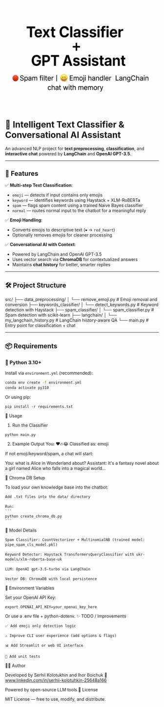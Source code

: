 <p align="center">
  <img src="banner.png" alt="Project Banner" width="800"/>
</p>

# 🧠 Intelligent Text Classifier & Conversational AI Assistant

An advanced NLP project for **text preprocessing**, **classification**, and **interactive chat** powered by **LangChain** and **OpenAI GPT-3.5**.

---

## 🚀 Features

✅ **Multi-step Text Classification**:
- `emoji` — detects if input contains only emojis
- `keyword` — identifies keywords using Haystack + XLM-RoBERTa
- `spam` — flags spam content using a trained Naive Bayes classifier
- `normal` — routes normal input to the chatbot for a meaningful reply

✅ **Emoji Handling**:
- Converts emojis to descriptive text (`❤️` → `red_heart`)
- Optionally removes emojis for cleaner processing

✅ **Conversational AI with Context**:
- Powered by LangChain and OpenAI GPT-3.5
- Uses vector search via **ChromaDB** for contextualized answers
- Maintains **chat history** for better, smarter replies

---

## 🛠️ Project Structure

src/ ├── data_preprocessing/ │ └── remove_emoji.py # Emoji removal and conversion ├── 
keywords_classifier/ │ └── detect_keywords.py # Keyword detection with Haystack ├── 
spam_classifier/ │ └── spam_classifier.py # Spam detection with scikit-learn ├── 
langchain/ │ └── my_langchain_history.py # LangChain history-aware QA └── main.py # Entry point for classification + chat

---

## 📦 Requirements

### 🐍 Python 3.10+

Install via `environment.yml` (recommended):
```bash
conda env create -f environment.yml
conda activate py310
```
Or using pip:
```
pip install -r requirements.txt
```
💬 Usage
1. Run the Classifier
```
python main.py
```
2. Example Output
You: ❤️🔥😂
Classified as: emoji

If not emoji/keyword/spam, a chat will start:

You: what is Alice in Wonderland about?
Assistant: It's a fantasy novel about a girl named Alice who falls into a magical world...

🧠 Chroma DB Setup

To load your own knowledge base into the chatbot:

    Add .txt files into the data/ directory

    Run:
    ```
    python create_chroma_db.py
    ```
🧪 Model Details

    Spam Classifier: CountVectorizer + MultinomialNB (trained model: pipe_spam_cls_model.pkl)

    Keyword Detector: Haystack TransformersQueryClassifier with ukr-models/xlm-roberta-base-uk

    LLM: OpenAI gpt-3.5-turbo via LangChain

    Vector DB: ChromaDB with local persistence

🔐 Environment Variables

Set your OpenAI API Key:
```
export OPENAI_API_KEY=your_openai_key_here
```

Or use a .env file + python-dotenv.
✨ TODO / Improvements

    ✅ Add emoji only detection logic

    ⚠ Improve CLI user experience (add options & flags)

    📊 Add Streamlit or web UI interface

    🧪 Add unit tests

👨‍💻 Author

Developed by Serhii Kolotukhin  and Ihor Boichuk
📍 www.linkedin.com/in/serhii-kolotuhkin-25648a166 

Powered by open-source LLM tools
📄 License

MIT License — free to use, modify, and distribute.

